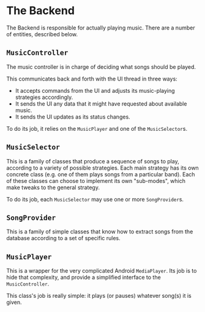 # The Backend

The Backend is responsible for actually playing music.  There are a number of entities, described
below.

## `MusicController` 

The music controller is in charge of deciding what songs should be played.

This communicates back and forth with the UI thread in three ways:
- It accepts commands from the UI and adjusts its music-playing strategies accordingly.
- It sends the UI any data that it might have requested about available music.
- It sends the UI updates as its status changes.

To do its job, it relies on the `MusicPlayer` and one of the `MusicSelector`s.

## `MusicSelector`

This is a family of classes that produce a sequence of songs to play, according to a variety of
possible strategies.  Each main strategy has its own concrete class (e.g. one of them plays songs 
from a particular band).  Each of these classes can choose to implement its own "sub-modes", which
make tweaks to the general strategy.

To do its job, each `MusicSelector` may use one or more `SongProvider`s.

## `SongProvider`

This is a family of simple classes that know how to extract songs from the database according to 
a set of specific rules.

## `MusicPlayer`

This is a wrapper for the very complicated Android `MediaPlayer`. Its job is to hide that
complexity, and provide a simplified interface to the `MusicController`.

This class's job is really simple: it plays (or pauses) whatever song(s) it is given.



